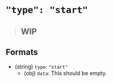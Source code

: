 # `"type": "start"`

> ## WIP

## Formats

* (string) `type`: `"start"`
  * (obj) `data`: This should be empty.
